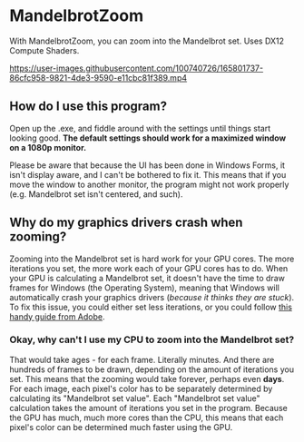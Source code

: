 # MandelbrotZoom

With MandelbrotZoom, you can zoom into the Mandelbrot set. Uses DX12 Compute Shaders.

https://user-images.githubusercontent.com/100740726/165801737-86cfc958-9821-4de3-9590-e11cbc81f389.mp4

## How do I use this program?

Open up the .exe, and fiddle around with the settings until things start looking good. **The default settings should work for a maximized window on a 1080p monitor.** 

Please be aware that because the UI has been done in Windows Forms, it isn't display aware, and I can't be bothered to fix it. This means that if you move the window to another monitor, the program might not work properly (e.g. Mandelbrot set isn't centered, and such).

## Why do my graphics drivers crash when zooming?

Zooming into the Mandelbrot set is hard work for your GPU cores. The more iterations you set, the more work each of your GPU cores has to do. When your GPU is calculating a Mandelbrot set, it doesn't have the time to draw frames for Windows (the Operating System), meaning that Windows will automatically crash your graphics drivers (*because it thinks they are stuck*). To fix this issue, you could either set less iterations, or you could follow [this handy guide from Adobe](https://substance3d.adobe.com/documentation/spdoc/gpu-drivers-crash-with-long-computations-tdr-crash-128745489.html).

### Okay, why can't I use my CPU to zoom into the Mandelbrot set?

That would take ages - for each frame. Literally minutes. And there are hundreds of frames to be drawn, depending on the amount of iterations you set. This means that the zooming would take forever, perhaps even **days**. For each image, each pixel's color has to be separately determined by calculating its "Mandelbrot set value". Each "Mandelbrot set value" calculation takes the amount of iterations you set in the program. Because the GPU has much, much more cores than the CPU, this means that each pixel's color can be determined much faster using the GPU.
